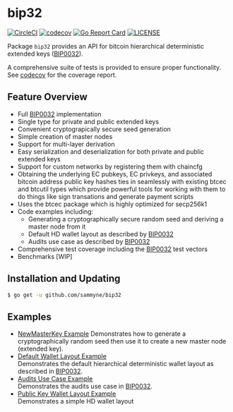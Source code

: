 # bip32

[![CircleCI](https://circleci.com/gh/sammyne/bip32.svg?style=svg)](https://circleci.com/gh/sammyne/bip32)
[![codecov](https://codecov.io/gh/sammyne/bip32/branch/master/graph/badge.svg)](https://codecov.io/gh/sammyne/bip32)
[![Go Report Card](https://goreportcard.com/badge/github.com/sammyne/bip32)](https://goreportcard.com/report/github.com/sammyne/bip32)
[![LICENSE](https://img.shields.io/badge/license-ISC-blue.svg)](LICENSE)

Package `bip32` provides an API for bitcoin hierarchical deterministic
extended keys ([BIP0032]).

A comprehensive suite of tests is provided to ensure proper functionality. See
[codecov](https://codecov.io/gh/sammyne/bip32) for the coverage report.

## Feature Overview

- Full [BIP0032] implementation
- Single type for private and public extended keys
- Convenient cryptograpically secure seed generation
- Simple creation of master nodes
- Support for multi-layer derivation
- Easy serialization and deserialization for both private and public extended
  keys
- Support for custom networks by registering them with chaincfg
- Obtaining the underlying EC pubkeys, EC privkeys, and associated bitcoin
  address public key hashes ties in seamlessly with existing btcec and btcutil types which
  provide powerful tools for working with them to do things like sign
  transations and generate payment scripts
- Uses the btcec package which is highly optimized for secp256k1
- Code examples including:
  - Generating a cryptographically secure random seed and deriving a
    master node from it
  - Default HD wallet layout as described by [BIP0032]
  - Audits use case as described by [BIP0032]
- Comprehensive test coverage including the [BIP0032] test vectors
- Benchmarks [WIP]

## Installation and Updating

```bash
$ go get -u github.com/sammyne/bip32
```

## Examples

- [NewMasterKey Example](https://godoc.org/github.com/sammyne/bip32#example-NewMasterKey)
  Demonstrates how to generate a cryptographically random seed then use it to
  create a new master node (extended key).
- [Default Wallet Layout Example](https://godoc.org/github.com/sammyne/bip32#example-package--DefaultWalletLayout)  
  Demonstrates the default hierarchical deterministic wallet layout as described in [BIP0032].
- [Audits Use Case Example](https://godoc.org/github.com/sammyne/bip32#example-package--Audits)  
  Demonstrates the audits use case in [BIP0032].
- [Public Key Wallet Layout Example](https://godoc.org/github.com/sammyne/bip32#example-package--DefaultWalletLayout)  
  Demonstrates a simple HD wallet layout

[BIP0032]: https://github.com/bitcoin/bips/blob/master/bip-0032.mediawiki
